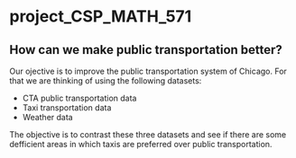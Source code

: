 # project_CSP_MATH_571

## How can we make public transportation better?
Our ojective is to improve the public transportation system of Chicago. For that we are thinking of using the following datasets:
- CTA public transportation data
- Taxi transportation data
- Weather data

The objective is to contrast these three datasets and see if there are some defficient areas in which taxis are preferred over public transportation.


